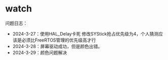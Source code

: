 # watch

问题日志：
- 2024-3-27：使用HAL_Delay卡死
    修改SYStick抢占优先级为4，个人猜测应该是必须比FreeRTOS管理的优先级高才行
- 2024-3-28：屏幕驱动成功，但是颜色出错。
- 2024-3-29：颜色问题解决